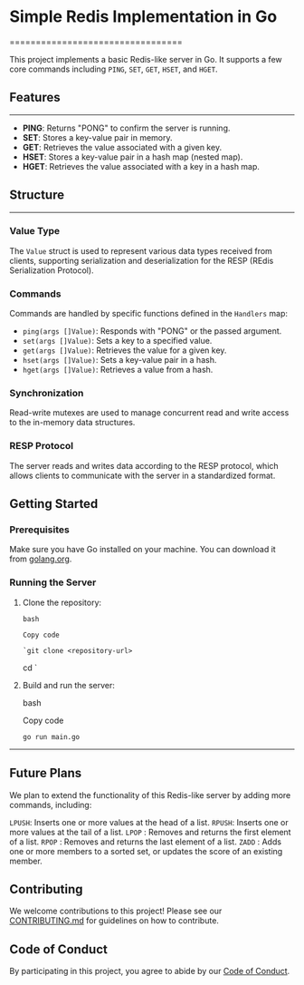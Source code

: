 # Simple Redis Implementation in Go

=================================

This project implements a basic Redis-like server in Go. It supports a few core commands including `PING`, `SET`, `GET`, `HSET`, and `HGET`.

## Features

---

- **PING**: Returns "PONG" to confirm the server is running.
- **SET**: Stores a key-value pair in memory.
- **GET**: Retrieves the value associated with a given key.
- **HSET**: Stores a key-value pair in a hash map (nested map).
- **HGET**: Retrieves the value associated with a key in a hash map.

## Structure

---

### Value Type

The `Value` struct is used to represent various data types received from clients, supporting serialization and deserialization for the RESP (REdis Serialization Protocol).

### Commands

Commands are handled by specific functions defined in the `Handlers` map:

- `ping(args []Value)`: Responds with "PONG" or the passed argument.
- `set(args []Value)`: Sets a key to a specified value.
- `get(args []Value)`: Retrieves the value for a given key.
- `hset(args []Value)`: Sets a key-value pair in a hash.
- `hget(args []Value)`: Retrieves a value from a hash.

### Synchronization

Read-write mutexes are used to manage concurrent read and write access to the in-memory data structures.

### RESP Protocol

The server reads and writes data according to the RESP protocol, which allows clients to communicate with the server in a standardized format.

## Getting Started

### Prerequisites

Make sure you have Go installed on your machine. You can download it from [golang.org](https://golang.org/dl/).

### Running the Server

1.  Clone the repository:

        bash

        Copy code

        `git clone <repository-url>

    cd <repository-directory>`

2.  Build and run the server:

    bash

    Copy code

    `go run main.go`

---

## Future Plans

We plan to extend the functionality of this Redis-like server by adding more commands, including:

`LPUSH`: Inserts one or more values at the head of a list.
`RPUSH`: Inserts one or more values at the tail of a list.
`LPOP` : Removes and returns the first element of a list.
`RPOP` : Removes and returns the last element of a list.
`ZADD` : Adds one or more members to a sorted set, or updates the score of an existing member.

## Contributing

We welcome contributions to this project! Please see our [CONTRIBUTING.md](https://github.com/abhiraj-ku/rediiish/blob/main/CONTRIBUTING.md) for guidelines on how to contribute.

## Code of Conduct

By participating in this project, you agree to abide by our [Code of Conduct](https://github.com/abhiraj-ku/rediiish/blob/main/CODE_OF_CONDUCT.md).
